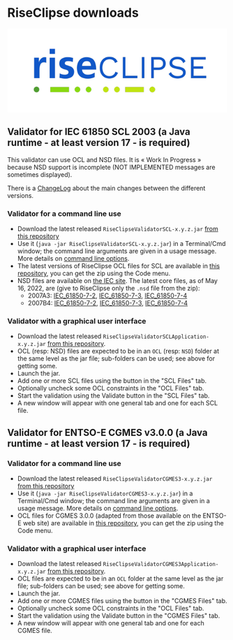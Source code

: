 # RiseClipse downloads

![Logo RiseClipe](img/small_logo_riseclipse.png)

## Validator for IEC 61850 SCL 2003 (a Java runtime - at least version 17 - is required)
This validator can use OCL and NSD files. It is « Work In Progress » because NSD support is incomplete (NOT IMPLEMENTED messages are sometimes displayed).

There is a [ChangeLog](https://github.com/riseclipse/riseclipse-validator-scl2003/blob/master/CHANGELOG.md) about the main changes between the different versions.

### Validator for a command line use
* Download the latest released `RiseClipseValidatorSCL-x.y.z.jar` [from this repository](https://github.com/riseclipse/riseclipse-validator-scl2003/releases)
* Use it (`java -jar RiseClipseValidatorSCL-x.y.z.jar`) in a Terminal/Cmd window; the command line arguments are given in a usage message. More details on [command line options](validatorSCLcommandLineHelp.md).
* The latest versions of RiseClipse OCL files for SCL are available in [this repository](https://github.com/riseclipse/riseclipse-ocl-constraints-scl2003), you can get the zip using the Code menu.
* NSD files are available on [the IEC site](https://www.iec.ch/dyn/www/f?p=103:227:502877425777072::::FSP_ORG_ID,FSP_LANG_ID:1273,25). The latest core files, as of May 16, 2022, are (give to RiseClipse only the `.nsd` file from the zip):
  * 2007A3: [IEC_61850-7-2](https://assets.iec.ch/public/tc57/IEC_61850-7-2.NSD.2007A3.light.zip), [IEC_61850-7-3](https://assets.iec.ch/public/tc57/IEC_61850-7-3.NSD.2007A3.light.zip), [IEC_61850-7-4](https://assets.iec.ch/public/tc57/IEC_61850-7-4.NSD.2007A3.light.zip)
  * 2007B4: [IEC_61850-7-2](https://assets.iec.ch/public/tc57/IEC_61850-7-2.NSD.2007B4.Light.zip), [IEC_61850-7-3](https://assets.iec.ch/public/tc57/IEC_61850-7-3.NSD.2007B4.Light.zip), [IEC_61850-7-4](https://assets.iec.ch/public/tc57/IEC_61850-7-4.NSD.2007B4.Light.zip)

### Validator with a graphical user interface
* Download the latest released `RiseClipseValidatorSCLApplication-x.y.z.jar` [from this repository](https://github.com/riseclipse/riseclipse-validator-scl2003/releases).
* OCL (resp: NSD) files are expected to be in an `OCL` (resp: `NSD`) folder at the same level as the jar file; sub-folders can be used; see above for getting some.
* Launch the jar.
* Add one or more SCL files using the button in the "SCL Files" tab.
* Optionally uncheck some OCL constraints in the "OCL Files" tab.
* Start the validation using the Validate button in the "SCL Files" tab.
* A new window will appear with one general tab and one for each SCL file.

## Validator for ENTSO-E CGMES v3.0.0 (a Java runtime - at least version 17 - is required)
### Validator for a command line use
* Download the latest released `RiseClipseValidatorCGMES3-x.y.z.jar` [from this repository](https://github.com/riseclipse/riseclipse-validator-cgmes-3-0-0/releases)
* Use it (`java -jar RiseClipseValidatorCGMES3-x.y.z.jar`) in a Terminal/Cmd window; the command line arguments are given in a usage message. More details on [command line options](validatorCGMEScommandLineHelp.md).
* OCL files for CGMES 3.0.0 (adapted from those available on the ENTSO-E web site) are available in [this repository](https://github.com/riseclipse/riseclipse-ocl-constraints-cgmes-3), you can get the zip using the Code menu.

### Validator with a graphical user interface
* Download the latest released `RiseClipseValidatorCGMES3Application-x.y.z.jar` [from this repository](https://github.com/riseclipse/riseclipse-validator-cgmes-3-0-0/releases).
* OCL files are expected to be in an `OCL` folder at the same level as the jar file; sub-folders can be used; see above for getting some.
* Launch the jar.
* Add one or more CGMES files using the button in the "CGMES Files" tab.
* Optionally uncheck some OCL constraints in the "OCL Files" tab.
* Start the validation using the Validate button in the "CGMES Files" tab.
* A new window will appear with one general tab and one for each CGMES file.


